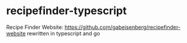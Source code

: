# recipefinder-typescript
Recipe Finder Website: https://github.com/gabeisenberg/recipefinder-website rewritten in typescript and go

